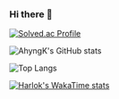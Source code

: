 ### Hi there 👋

[![Solved.ac Profile](http://mazassumnida.wtf/api/v2/generate_badge?boj=백준아이디)](https://solved.ac/jaywing970)

![AhyngK's GitHub stats](https://github-readme-stats.vercel.app/api?username=ahyngK&show_icons=true&theme=onedark)

![Top Langs](https://github-readme-stats.vercel.app/api/top-langs/?username=ahyngK&layout=compact)

[![Harlok's WakaTime stats](https://github-readme-stats.vercel.app/api/wakatime?username=ahyngK)](https://github.com/anuraghazra/github-readme-stats)
